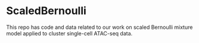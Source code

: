 # ScaledBernoulli
This repo has code and data related to our work on scaled Bernoulli mixture model applied to cluster single-cell ATAC-seq data.
